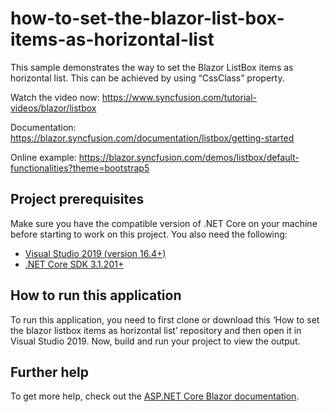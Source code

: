 # how-to-set-the-blazor-list-box-items-as-horizontal-list
This sample demonstrates the way to set the Blazor ListBox items as horizontal list. This can be achieved by using “CssClass” property.

Watch the video now: https://www.syncfusion.com/tutorial-videos/blazor/listbox

Documentation: https://blazor.syncfusion.com/documentation/listbox/getting-started

Online example: https://blazor.syncfusion.com/demos/listbox/default-functionalities?theme=bootstrap5

## Project prerequisites
Make sure you have the compatible version of .NET Core on your machine before starting to work on this project. You also need the following:
* [Visual Studio 2019 (version 16.4+)]( https://visualstudio.microsoft.com/downloads)
* [.NET Core SDK 3.1.201+](https://dotnet.microsoft.com/download/dotnet-core/3.1)

## How to run this application
To run this application, you need to first clone or download this ‘How to set the blazor listbox items as horizontal list’ repository and then open it in Visual Studio 2019. Now, build and run your project to view the output.

## Further help
To get more help, check out the [ASP.NET Core Blazor documentation](https://docs.microsoft.com/en-us/aspnet/core/blazor).

